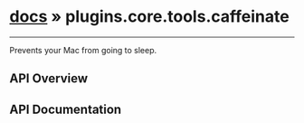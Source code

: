 # [docs](index.md) » plugins.core.tools.caffeinate
---

Prevents your Mac from going to sleep.

## API Overview

## API Documentation

